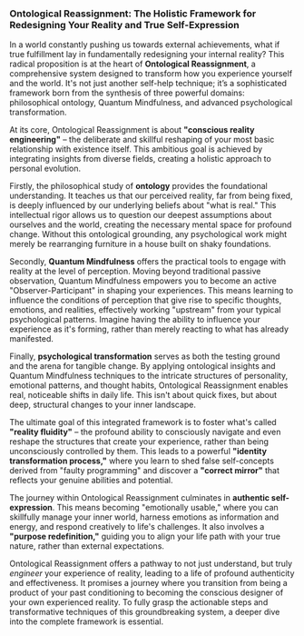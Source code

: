 ### Ontological Reassignment: The Holistic Framework for Redesigning Your Reality and True Self-Expression
In a world constantly pushing us towards external achievements, what if true fulfillment lay in fundamentally redesigning your internal reality? This radical proposition is at the heart of **Ontological Reassignment**, a comprehensive system designed to transform how you experience yourself and the world. It's not just another self-help technique; it’s a sophisticated framework born from the synthesis of three powerful domains: philosophical ontology, Quantum Mindfulness, and advanced psychological transformation.

At its core, Ontological Reassignment is about **"conscious reality engineering"** – the deliberate and skillful reshaping of your most basic relationship with existence itself. This ambitious goal is achieved by integrating insights from diverse fields, creating a holistic approach to personal evolution.

Firstly, the philosophical study of **ontology** provides the foundational understanding. It teaches us that our perceived reality, far from being fixed, is deeply influenced by our underlying beliefs about "what is real." This intellectual rigor allows us to question our deepest assumptions about ourselves and the world, creating the necessary mental space for profound change. Without this ontological grounding, any psychological work might merely be rearranging furniture in a house built on shaky foundations.

Secondly, **Quantum Mindfulness** offers the practical tools to engage with reality at the level of perception. Moving beyond traditional passive observation, Quantum Mindfulness empowers you to become an active "Observer-Participant" in shaping your experiences. This means learning to influence the conditions of perception that give rise to specific thoughts, emotions, and realities, effectively working "upstream" from your typical psychological patterns. Imagine having the ability to influence your experience as it's forming, rather than merely reacting to what has already manifested.

Finally, **psychological transformation** serves as both the testing ground and the arena for tangible change. By applying ontological insights and Quantum Mindfulness techniques to the intricate structures of personality, emotional patterns, and thought habits, Ontological Reassignment enables real, noticeable shifts in daily life. This isn't about quick fixes, but about deep, structural changes to your inner landscape.

The ultimate goal of this integrated framework is to foster what's called **"reality fluidity"** – the profound ability to consciously navigate and even reshape the structures that create your experience, rather than being unconsciously controlled by them. This leads to a powerful **"identity transformation process,"** where you learn to shed false self-concepts derived from "faulty programming" and discover a **"correct mirror"** that reflects your genuine abilities and potential.

The journey within Ontological Reassignment culminates in **authentic self-expression**. This means becoming "emotionally usable," where you can skillfully manage your inner world, harness emotions as information and energy, and respond creatively to life's challenges. It also involves a **"purpose redefinition,"** guiding you to align your life path with your true nature, rather than external expectations.

Ontological Reassignment offers a pathway to not just understand, but truly *engineer* your experience of reality, leading to a life of profound authenticity and effectiveness. It promises a journey where you transition from being a product of your past conditioning to becoming the conscious designer of your own experienced reality. To fully grasp the actionable steps and transformative techniques of this groundbreaking system, a deeper dive into the complete framework is essential.